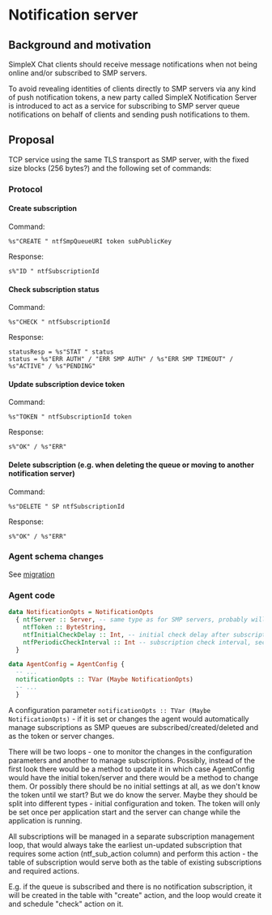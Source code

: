 # Notification server

## Background and motivation

SimpleX Chat clients should receive message notifications when not being online and/or subscribed to SMP servers.

To avoid revealing identities of clients directly to SMP servers via any kind of push notification tokens, a new party called SimpleX Notification Server is introduced to act as a service for subscribing to SMP server queue notifications on behalf of clients and sending push notifications to them.

## Proposal

TCP service using the same TLS transport as SMP server, with the fixed size blocks (256 bytes?) and the following set of commands:

### Protocol

#### Create subscription

Command:

`%s"CREATE " ntfSmpQueueURI token subPublicKey`

Response:

`s%"ID " ntfSubscriptionId`

#### Check subscription status

Command:

`%s"CHECK " ntfSubscriptionId`

Response:

```abnf
statusResp = %s"STAT " status
status = %s"ERR AUTH" / "ERR SMP AUTH" / %s"ERR SMP TIMEOUT" / %s"ACTIVE" / %s"PENDING"
```

#### Update subscription device token

Command:

`%s"TOKEN " ntfSubscriptionId token`

Response:

`s%"OK" / %s"ERR"`

#### Delete subscription (e.g. when deleting the queue or moving to another notification server)

Command:

`%s"DELETE " SP ntfSubscriptionId`

Response:

`s%"OK" / %s"ERR"`

### Agent schema changes

See [migration](../src/Simplex/Messaging/Agent/Store/SQLite/Migrations/M20220322_notifications.hs)

### Agent code

```haskell
data NotificationOpts = NotificationOpts
  { ntfServer :: Server, -- same type as for SMP servers, probably will be renamed
    ntfToken :: ByteString,
    ntfInitialCheckDelay :: Int, -- initial check delay after subscription is created, seconds
    ntfPeriodicCheckInterval :: Int -- subscription check interval, seconds
  }

data AgentConfig = AgentConfig {
  -- ...
  notificationOpts :: TVar (Maybe NotificationOpts)
  -- ...
  }
```

A configuration parameter `notificationOpts :: TVar (Maybe NotificationOpts)` - if it is set or changes the agent would automatically manage subscriptions as SMP queues are subscribed/created/deleted and as the token or server changes.

There will be two loops - one to monitor the changes in the configuration parameters and another to manage subscriptions. Possibly, instead of the first look there would be a method to update it in which case AgentConfig would have the initial token/server and there would be a method to change them. Or possibly there should be no initial settings at all, as we don't know the token until we start? But we do know the server. Maybe they should be split into different types - initial configuration and token. The token will only be set once per application start and the server can change while the application is running.

All subscriptions will be managed in a separate subscription management loop, that would always take the earliest un-updated subscription that requires some action (ntf_sub_action column) and perform this action - the table of subscription would serve both as the table of existing subscriptions and required actions.

E.g. if the queue is subscribed and there is no notification subscription, it will be created in the table with "create" action, and the loop would create it and schedule "check" action on it.